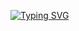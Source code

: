 
<a href="https://git.io/typing-svg"><img src="https://readme-typing-svg.demolab.com?font=Fira+Code&pause=1000&color=1DF796&width=435&lines=Visualize+o+projeto+no+link+abaixo!" alt="Typing SVG" /></a>

 ##
 
